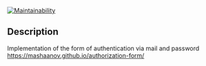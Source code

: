 [![Maintainability](https://api.codeclimate.com/v1/badges/c1d1b15c205c0f7dc8ec/maintainability)](https://codeclimate.com/github/mashaanov/react_intensive/maintainability)
## Description

Implementation of the form of authentication via mail and password
https://mashaanov.github.io/authorization-form/
